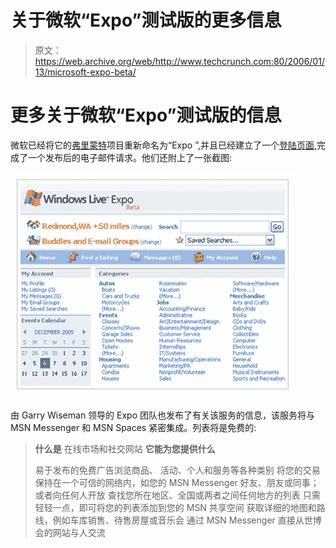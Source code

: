 # 关于微软“Expo”测试版的更多信息 

> 原文：<https://web.archive.org/web/http://www.techcrunch.com:80/2006/01/13/microsoft-expo-beta/>

# 更多关于微软“Expo”测试版的信息

微软已经将它的[弗里蒙特](https://web.archive.org/web/20221002133227/http://login.passport.net/uilogin.srf?lc=1033&id=67227)项目重新命名为“Expo ”,并且已经建立了一个[登陆页面](https://web.archive.org/web/20221002133227/http://ideas.live.com/programpage.aspx?versionId=22032d98-43b2-4855-bbf0-8e1e7645b089),完成了一个发布后的电子邮件请求。他们还附上了一张截图:

![](img/66e2a95bd7d05935096ed6b1b4e7d5a1.png)

由 Garry Wiseman 领导的 Expo 团队也发布了有关该服务的信息，该服务将与 MSN Messenger 和 MSN Spaces 紧密集成。列表将是免费的:

> **什么是**
> 在线市场和社交网站
>  **它能为您提供什么**
> 
> 易于发布的免费广告浏览商品、
> 活动、个人和服务等各种类别
> 将您的交易保持在一个可信的网络内，如您的 MSN Messenger 好友、朋友或同事；或者向任何人开放
> 查找您所在地区、全国或两者之间任何地方的列表
> 只需轻轻一点，即可将您的列表添加到您的 MSN 共享空间
> 获取详细的地图和路线，例如车库销售、待售房屋或音乐会
> 通过 MSN Messenger 直接从世博会的网站与人交流
